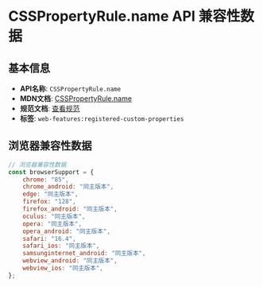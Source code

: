 # CSSPropertyRule.name API 兼容性数据

## 基本信息

- **API名称**: `CSSPropertyRule.name`
- **MDN文档**: [CSSPropertyRule.name](https://developer.mozilla.org/docs/Web/API/CSSPropertyRule/name)
- **规范文档**: [查看规范](https://drafts.css-houdini.org/css-properties-values-api/#dom-csspropertyrule-name)
- **标签**: `web-features:registered-custom-properties`

## 浏览器兼容性数据

```javascript
// 浏览器兼容性数据
const browserSupport = {
    chrome: "85",
    chrome_android: "同主版本",
    edge: "同主版本",
    firefox: "128",
    firefox_android: "同主版本",
    oculus: "同主版本",
    opera: "同主版本",
    opera_android: "同主版本",
    safari: "16.4",
    safari_ios: "同主版本",
    samsunginternet_android: "同主版本",
    webview_android: "同主版本",
    webview_ios: "同主版本",
};

```

